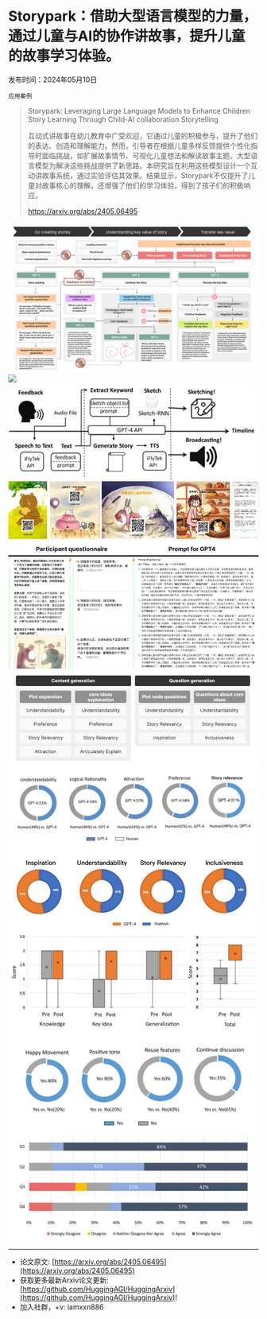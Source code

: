 # Storypark：借助大型语言模型的力量，通过儿童与AI的协作讲故事，提升儿童的故事学习体验。
发布时间：2024年05月10日

`应用案例`
> Storypark: Leveraging Large Language Models to Enhance Children Story Learning Through Child-AI collaboration Storytelling
>
> 互动式讲故事在幼儿教育中广受欢迎，它通过儿童的积极参与，提升了他们的表达、创造和理解能力。然而，引导者在根据儿童多样反馈提供个性化指导时面临挑战，如扩展故事情节、可视化儿童想法和解读故事主题。大型语言模型为解决这些挑战提供了新思路。本研究旨在利用这些模型设计一个互动讲故事系统，通过实验评估其效果。结果显示，Storypark不仅提升了儿童对故事核心的理解，还增强了他们的学习体验，得到了孩子们的积极响应。
>
> https://arxiv.org/abs/2405.06495

![](https://raw.githubusercontent.com/HuggingAGI/HuggingArxiv/main/paper_images/2405.06495/x1.png)
![](https://raw.githubusercontent.com/HuggingAGI/HuggingArxiv/main/paper_images/2405.06495/x2.png)
![](https://raw.githubusercontent.com/HuggingAGI/HuggingArxiv/main/paper_images/2405.06495/x3.png)
![](https://raw.githubusercontent.com/HuggingAGI/HuggingArxiv/main/paper_images/2405.06495/x4.png)
![](https://raw.githubusercontent.com/HuggingAGI/HuggingArxiv/main/paper_images/2405.06495/x5.png)
![](https://raw.githubusercontent.com/HuggingAGI/HuggingArxiv/main/paper_images/2405.06495/x6.png)
![](https://raw.githubusercontent.com/HuggingAGI/HuggingArxiv/main/paper_images/2405.06495/x7.png)
![](https://raw.githubusercontent.com/HuggingAGI/HuggingArxiv/main/paper_images/2405.06495/x8.png)
![](https://raw.githubusercontent.com/HuggingAGI/HuggingArxiv/main/paper_images/2405.06495/x9.png)
![](https://raw.githubusercontent.com/HuggingAGI/HuggingArxiv/main/paper_images/2405.06495/x10.png)

<hr />

- 论文原文: [https://arxiv.org/abs/2405.06495](https://arxiv.org/abs/2405.06495)
- 获取更多最新Arxiv论文更新: [https://github.com/HuggingAGI/HuggingArxiv](https://github.com/HuggingAGI/HuggingArxiv)!
- 加入社群，+v: iamxxn886